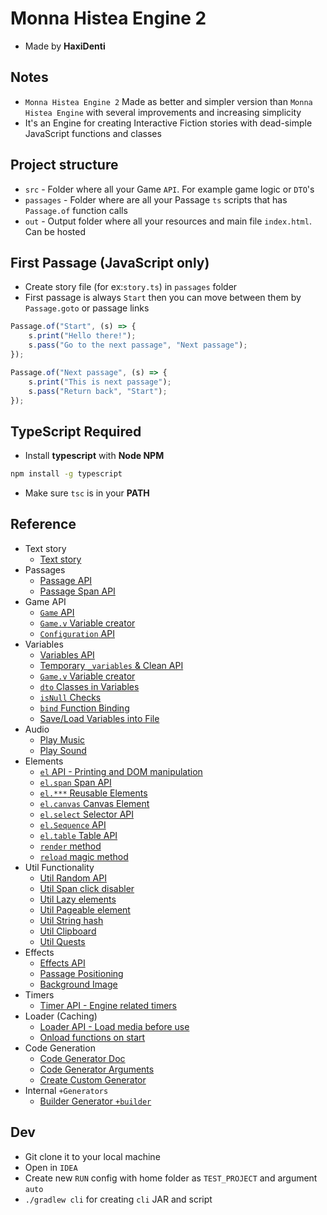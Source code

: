 # Monna Histea Engine 2
* Made by __HaxiDenti__

## Notes
* `Monna Histea Engine 2` Made as better and simpler version than `Monna Histea Engine` with several improvements and increasing simplicity
* It's an Engine for creating Interactive Fiction stories with dead-simple JavaScript functions and classes

## Project structure
* `src` - Folder where all your Game `API`. For example game logic or `DTO`'s
* `passages` - Folder where are all your Passage `ts` scripts that has `Passage.of` function calls
* `out` - Output folder where all your resources and main file `index.html`. Can be hosted

## First Passage (JavaScript only)
* Create story file (for ex:`story.ts`) in `passages` folder
* First passage is always `Start` then you can move between them by `Passage.goto` or passage links
```ts
Passage.of("Start", (s) => {
    s.print("Hello there!");
    s.pass("Go to the next passage", "Next passage");
});

Passage.of("Next passage", (s) => {
    s.print("This is next passage");
    s.pass("Return back", "Start");
});
```

## TypeScript Required
* Install __typescript__ with __Node NPM__
```bash
npm install -g typescript
```
* Make sure `tsc` is in your __PATH__

## Reference

* Text story
	* [Text story](doc/TextStory.md)
* Passages
    * [Passage API](doc/Passage.md)
    * [Passage Span API](doc/PassageSpan.md)
* Game API
    * [`Game` API](doc/GameAPI.md)
    * [`Game.v` Variable creator](doc/Game_v.md)
	* [`Configuration` API](doc/Config.md)
* Variables
    * [Variables API](doc/Variables.md)
    * [Temporary `_variables` & Clean API](doc/VariablesClean.md)
    * [`Game.v` Variable creator](doc/Game_v.md)
    * [`dto` Classes in Variables](doc/StoreClassesInVar.md)
    * [`isNull` Checks](doc/IsNull.md)
    * [`bind` Function Binding](doc/bind.md)
    * [Save/Load Variables into File](doc/SaveLoad.md)
* Audio
    * [Play Music](doc/Music.md)
    * [Play Sound](doc/Sound.md)
* Elements
    * [`el` API - Printing and DOM manipulation](doc/el.md)
    * [`el.span` Span API](doc/el_span.md)
    * [`el.***` Reusable Elements](doc/el_reusable_elements.md)
    * [`el.canvas` Canvas Element](doc/el_canvas.md)
    * [`el.select` Selector API](doc/el_select.md)
    * [`el.Sequence` API](doc/el_seq.md)
	* [`el.table` Table API](doc/Table.md)
    * [`render` method](doc/class_render.md)
	* [`reload` magic method](doc/class_reload.md)
* Util Functionality
    * [Util Random API](doc/Util_random.md)
    * [Util Span click disabler](doc/Util_declick.md)
    * [Util Lazy elements](doc/Util_Lazy.md)
    * [Util Pageable element](doc/Util_Pageable.md)
	* [Util String hash](doc/Util_hash.md)
	* [Util Clipboard](doc/Util_clipboard.md)
	* [Util Quests](doc/Quest.md)
* Effects
    * [Effects API](doc/Effects.md)
    * [Passage Positioning](doc/Positioning.md)
    * [Background Image](doc/Background.md)
* Timers
    * [Timer API - Engine related timers](doc/Timer.md)
* Loader (Caching)
    * [Loader API - Load media before use](doc/Loader.md)
	* [Onload functions on start](doc/Onloads.md)
* Code Generation
	* [Code Generator Doc](doc/CodeGen_WhatIs.md)
	* [Code Generator Arguments](doc/CodeGen_Args.md)
	* [Create Custom Generator](doc/CodeGen_CustomGen.md)
* Internal `+Generators`
	* [Builder Generator `+builder`](doc/CodeGen_Builder.md)

## Dev
* Git clone it to your local machine
* Open in `IDEA`
* Create new `RUN` config with home folder as `TEST_PROJECT` and argument `auto`
* `./gradlew cli` for creating `cli` JAR and script
